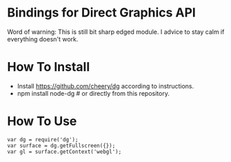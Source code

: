 # Bindings for Direct Graphics API

Word of warning: This is still bit sharp edged module. I advice to stay calm if everything doesn't work.

# How To Install

 * Install https://github.com/cheery/dg according to instructions.
 * npm install node-dg # or directly from this repository.

# How To Use

    var dg = require('dg');
    var surface = dg.getFullscreen({});
    var gl = surface.getContext('webgl');
